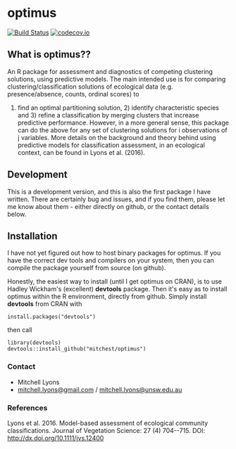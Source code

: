 optimus
===========
[![Build Status](https://travis-ci.org/mitchest/optimus.svg?branch=master)](https://travis-ci.org/mitchest/optimus) [![codecov.io](https://codecov.io/github/mitchest/optimus/coverage.svg?branch=master)](https://codecov.io/github/mitchest/optimus?branch=master)

## What is optimus??

An R package for assessment and diagnostics of competing
clustering solutions, using predictive models. The main intended
use is for comparing clustering/classification solutions of
ecological data (e.g. presence/absence, counts, ordinal scores) to
1) find an optimal partitioning solution, 2) identify
characteristic species and 3) refine a classification by merging
clusters that increase predictive performance. However, in a more
general sense, this package can do the above for any set of
clustering solutions for i observations of j variables. More
details on the background and theory behind using predictive models
for classification assessment, in an ecological context, can be
found in Lyons et al. (2016).

## Development

This is a development version, and this is also the first package
I have written. There are certainly bug and issues, and if you
find them, please let me know about them - either directly on
github, or the contact details below.

## Installation

I have not yet figured out how to host binary packages for optimus.
If you have the correct dev tools and compilers on your system,
then you can compile the package yourself from source (on github).

Honestly, the easiest way to install (until I get optimus on CRAN),
is to use Hadley Wickham's (excellent) **devtools** package. Then
it's easy as to install optimus within the R environment, directly
from github. Simply install **devtools** from CRAN with

    install.packages("devtools")

then call

    library(devtools)
	devtools::install_github("mitchest/optimus")

	
### Contact

* Mitchell Lyons
* mitchell.lyons@gmail.com / mitchell.lyons@unsw.edu.au
	
### References

Lyons et al. 2016. Model-based assessment of ecological community classifications. Journal of Vegetation Science: 27 (4) 704--715. DOI: http://dx.doi.org/10.1111/jvs.12400
